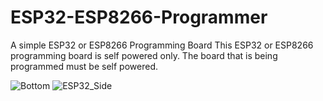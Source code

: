 # ESP32-ESP8266-Programmer
A simple ESP32 or ESP8266 Programming Board
This ESP32 or ESP8266 programming board is self powered only. The board that is being programmed must be self powered.

![Bottom](https://user-images.githubusercontent.com/4991664/66270161-79b7ca00-e826-11e9-95e7-ddd988300b41.png)
![ESP32_Side](https://user-images.githubusercontent.com/4991664/66270165-889e7c80-e826-11e9-868b-4d5b82cea8d6.png)
